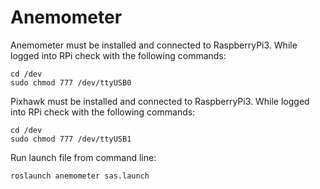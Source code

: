 # Anemometer
Anemometer must be installed and connected to RaspberryPi3. While logged into RPi check with the following commands:
```
cd /dev
sudo chmod 777 /dev/ttyUSB0
```
Pixhawk must be installed and connected to RaspberryPi3. While logged into RPi check with the following commands:
```
cd /dev
sudo chmod 777 /dev/ttyUSB1
```  
Run launch file from command line:
```
roslaunch anemometer sas.launch
```
